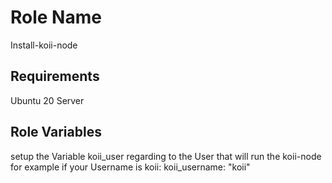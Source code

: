 Role Name
=========

Install-koii-node

Requirements
------------

Ubuntu 20 Server

Role Variables
--------------

setup the Variable koii_user regarding to the User that will run the koii-node
for example if your Username is koii:
koii_username: "koii"
